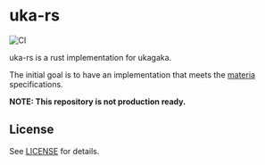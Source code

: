 # uka-rs
![CI](https://github.com/k-kinzal/uka-rs/actions/workflows/ci.yaml/badge.svg)

uka-rs is a rust implementation for ukagaka.

The initial goal is to have an implementation that meets the [materia](http://usada.sakura.vg/contents/specification.html) specifications.

**NOTE: This repository is not production ready.**

## License

See [LICENSE](https://github.com/k-kinzal/uka-rs/blob/main/LICENSE) for details.
